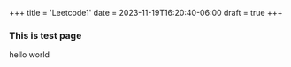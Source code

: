+++
title = 'Leetcode1'
date = 2023-11-19T16:20:40-06:00
draft = true
+++

### This is test page
hello world
